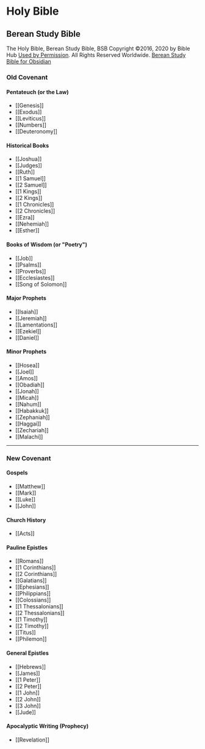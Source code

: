 # Holy Bible

## Berean Study Bible

The Holy Bible, Berean Study Bible, BSB
Copyright ©2016, 2020 by Bible Hub
[Used by Permission](https://berean.bible/terms.htm). All Rights Reserved Worldwide.
[Berean Study Bible for Obsidian](https://github.com/gapmiss/berean-study-bible-for-obsidian)

### Old Covenant

#### Pentateuch (or the Law)

* [[Genesis]]
* [[Exodus]]
* [[Leviticus]]
* [[Numbers]]
* [[Deuteronomy]]

#### Historical Books

* [[Joshua]]
* [[Judges]]
* [[Ruth]]
* [[1 Samuel]]
* [[2 Samuel]]
* [[1 Kings]]
* [[2 Kings]]
* [[1 Chronicles]]
* [[2 Chronicles]]
* [[Ezra]]
* [[Nehemiah]]
* [[Esther]]

#### Books of Wisdom (or "Poetry")

* [[Job]]
* [[Psalms]]
* [[Proverbs]]
* [[Ecclesiastes]]
* [[Song of Solomon]]

#### Major Prophets
* [[Isaiah]]
* [[Jeremiah]]
* [[Lamentations]]
* [[Ezekiel]]
* [[Daniel]]

#### Minor Prophets
* [[Hosea]]
* [[Joel]]
* [[Amos]]
* [[Obadiah]]
* [[Jonah]]
* [[Micah]]
* [[Nahum]]
* [[Habakkuk]]
* [[Zephaniah]]
* [[Haggai]]
* [[Zechariah]]
* [[Malachi]]

***

### New Covenant

#### Gospels

* [[Matthew]]
* [[Mark]]
* [[Luke]]
* [[John]]

#### Church History

* [[Acts]]

#### Pauline Epistles

* [[Romans]]
* [[1 Corinthians]]
* [[2 Corinthians]]
* [[Galatians]]
* [[Ephesians]]
* [[Philippians]]
* [[Colossians]]
* [[1 Thessalonians]]
* [[2 Thessalonians]]
* [[1 Timothy]]
* [[2 Timothy]]
* [[Titus]]
* [[Philemon]]

#### General Epistles

* [[Hebrews]]
* [[James]]
* [[1 Peter]]
* [[2 Peter]]
* [[1 John]]
* [[2 John]]
* [[3 John]]
* [[Jude]]

#### Apocalyptic Writing (Prophecy)

* [[Revelation]]